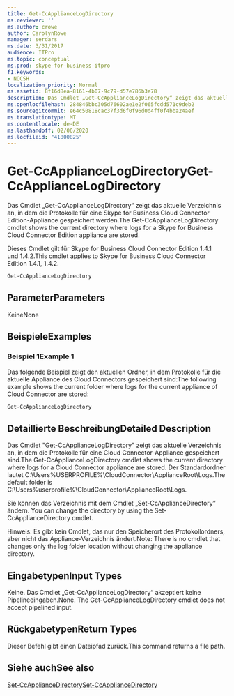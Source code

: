 ```yaml
---
title: Get-CcApplianceLogDirectory
ms.reviewer: ''
ms.author: crowe
author: CarolynRowe
manager: serdars
ms.date: 3/31/2017
audience: ITPro
ms.topic: conceptual
ms.prod: skype-for-business-itpro
f1.keywords:
- NOCSH
localization_priority: Normal
ms.assetid: 8f16d8ea-8161-4b07-9c79-d57e786b3e78
description: Das Cmdlet „Get-CcApplianceLogDirectory“ zeigt das aktuelle Verzeichnis an, in dem die Protokolle für eine Skype for Business Cloud Connector Edition-Appliance gespeichert werden.
ms.openlocfilehash: 284846bbc305d76602ae1e2f065fcdd571c9deb2
ms.sourcegitcommit: e64c50818cac37f3d6f0f96d0d4ff0f4bba24aef
ms.translationtype: MT
ms.contentlocale: de-DE
ms.lasthandoff: 02/06/2020
ms.locfileid: "41800825"
---
```

# <a name="get-ccappliancelogdirectory"></a><span data-ttu-id="4a883-103">Get-CcApplianceLogDirectory</span><span class="sxs-lookup"><span data-stu-id="4a883-103">Get-CcApplianceLogDirectory</span></span>
 
<span data-ttu-id="4a883-104">Das Cmdlet „Get-CcApplianceLogDirectory“ zeigt das aktuelle Verzeichnis an, in dem die Protokolle für eine Skype for Business Cloud Connector Edition-Appliance gespeichert werden.</span><span class="sxs-lookup"><span data-stu-id="4a883-104">The Get-CcApplianceLogDirectory cmdlet shows the current directory where logs for a Skype for Business Cloud Connector Edition appliance are stored.</span></span>
  
<span data-ttu-id="4a883-105">Dieses Cmdlet gilt für Skype for Business Cloud Connector Edition 1.4.1 und 1.4.2.</span><span class="sxs-lookup"><span data-stu-id="4a883-105">This cmdlet applies to Skype for Business Cloud Connector Edition 1.4.1, 1.4.2.</span></span>
  
```powershell
Get-CcApplianceLogDirectory
```

## <a name="parameters"></a><span data-ttu-id="4a883-106">Parameter</span><span class="sxs-lookup"><span data-stu-id="4a883-106">Parameters</span></span>

<span data-ttu-id="4a883-107">Keine</span><span class="sxs-lookup"><span data-stu-id="4a883-107">None</span></span>
  
## <a name="examples"></a><span data-ttu-id="4a883-108">Beispiele</span><span class="sxs-lookup"><span data-stu-id="4a883-108">Examples</span></span>
<span data-ttu-id="4a883-109"><a name="Examples"> </a></span><span class="sxs-lookup"><span data-stu-id="4a883-109"><a name="Examples"> </a></span></span>

### <a name="example-1"></a><span data-ttu-id="4a883-110">Beispiel 1</span><span class="sxs-lookup"><span data-stu-id="4a883-110">Example 1</span></span>

<span data-ttu-id="4a883-111">Das folgende Beispiel zeigt den aktuellen Ordner, in dem Protokolle für die aktuelle Appliance des Cloud Connectors gespeichert sind:</span><span class="sxs-lookup"><span data-stu-id="4a883-111">The following example shows the current folder where logs for the current appliance of Cloud Connector are stored:</span></span>
  
```powershell
Get-CcApplianceLogDirectory
```

## <a name="detailed-description"></a><span data-ttu-id="4a883-112">Detaillierte Beschreibung</span><span class="sxs-lookup"><span data-stu-id="4a883-112">Detailed Description</span></span>
<span data-ttu-id="4a883-113"><a name="DetailedDescription"> </a></span><span class="sxs-lookup"><span data-stu-id="4a883-113"><a name="DetailedDescription"> </a></span></span>

<span data-ttu-id="4a883-114">Das Cmdlet "Get-CcApplianceLogDirectory" zeigt das aktuelle Verzeichnis an, in dem die Protokolle für eine Cloud Connector-Appliance gespeichert sind.</span><span class="sxs-lookup"><span data-stu-id="4a883-114">The Get-CcApplianceLogDirectory cmdlet shows the current directory where logs for a Cloud Connector appliance are stored.</span></span> <span data-ttu-id="4a883-115">Der Standardordner lautet C:\Users\%USERPROFILE%\CloudConnector\ApplianceRoot\Logs.</span><span class="sxs-lookup"><span data-stu-id="4a883-115">The default folder is C:\Users\%userprofile%\CloudConnector\ApplianceRoot\Logs.</span></span> 
  
<span data-ttu-id="4a883-116">Sie können das Verzeichnis mit dem Cmdlet „Set-CcApplianceDirectory“ ändern. </span><span class="sxs-lookup"><span data-stu-id="4a883-116">You can change the directory by using the Set-CcApplianceDirectory cmdlet.</span></span> 
  
<span data-ttu-id="4a883-117">Hinweis: Es gibt kein Cmdlet, das nur den Speicherort des Protokollordners, aber nicht das Appliance-Verzeichnis ändert.</span><span class="sxs-lookup"><span data-stu-id="4a883-117">Note: There is no cmdlet that changes only the log folder location without changing the appliance directory.</span></span>
  
## <a name="input-types"></a><span data-ttu-id="4a883-118">Eingabetypen</span><span class="sxs-lookup"><span data-stu-id="4a883-118">Input Types</span></span>
<span data-ttu-id="4a883-119"><a name="InputTypes"> </a></span><span class="sxs-lookup"><span data-stu-id="4a883-119"><a name="InputTypes"> </a></span></span>

<span data-ttu-id="4a883-p102">Keine. Das Cmdlet „Get-CcApplianceLogDirectory“ akzeptiert keine Pipelineeingaben.</span><span class="sxs-lookup"><span data-stu-id="4a883-p102">None. The Get-CcApplianceLogDirectory cmdlet does not accept pipelined input.</span></span>
  
## <a name="return-types"></a><span data-ttu-id="4a883-122">Rückgabetypen</span><span class="sxs-lookup"><span data-stu-id="4a883-122">Return Types</span></span>
<span data-ttu-id="4a883-123"><a name="ReturnTypes"> </a></span><span class="sxs-lookup"><span data-stu-id="4a883-123"><a name="ReturnTypes"> </a></span></span>

<span data-ttu-id="4a883-124">Dieser Befehl gibt einen Dateipfad zurück.</span><span class="sxs-lookup"><span data-stu-id="4a883-124">This command returns a file path.</span></span>
  
## <a name="see-also"></a><span data-ttu-id="4a883-125">Siehe auch</span><span class="sxs-lookup"><span data-stu-id="4a883-125">See also</span></span>
<span data-ttu-id="4a883-126"><a name="ReturnTypes"> </a></span><span class="sxs-lookup"><span data-stu-id="4a883-126"><a name="ReturnTypes"> </a></span></span>

[<span data-ttu-id="4a883-127">Set-CcApplianceDirectory</span><span class="sxs-lookup"><span data-stu-id="4a883-127">Set-CcApplianceDirectory</span></span>](set-ccappliancedirectory.md)
  

